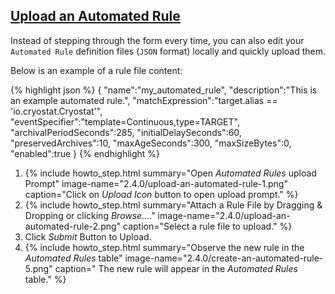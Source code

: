 ## [Upload an Automated Rule](#upload-an-automated-rule)

Instead of stepping through the form every time, you can also edit your `Automated Rule` definition files (`JSON` format) locally and quickly upload them.

Below is an example of a rule file content:

{% highlight json %}
{
  "name":"my_automated_rule",
  "description":"This is an example automated rule.",
  "matchExpression":"target.alias == 'io.cryostat.Cryostat'",
  "eventSpecifier":"template=Continuous,type=TARGET",
  "archivalPeriodSeconds":285,
  "initialDelaySeconds":60,
  "preservedArchives":10,
  "maxAgeSeconds":300,
  "maxSizeBytes":0,
  "enabled":true
}
{% endhighlight %}

<ol>
  <li>
      {% include howto_step.html
        summary="Open <i>Automated Rules</i> upload Prompt"
        image-name="2.4.0/upload-an-automated-rule-1.png"
        caption="Click on <i>Upload Icon</i> button to open upload prompt."
      %}
  </li>
  <li>
      {% include howto_step.html
        summary="Attach a Rule File by Dragging & Dropping or clicking <i>Browse...</i>."
        image-name="2.4.0/upload-an-automated-rule-2.png"
        caption="Select a rule file to upload."
      %}
  </li>
  <li>
    <summary>Click <i>Submit</i> Button to Upload.</summary>
  </li>
  <li>
      {% include howto_step.html
        summary="Observe the new rule in the <i>Automated Rules</i> table"
        image-name="2.4.0/create-an-automated-rule-5.png"
        caption="
          The new rule will appear in the <i>Automated Rules</i> table."
      %}
  </li>
</ol>
